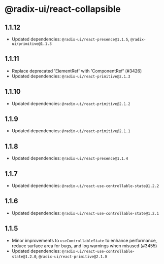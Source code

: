 # @radix-ui/react-collapsible

## 1.1.12

- Updated dependencies: `@radix-ui/react-presence@1.1.5`, `@radix-ui/primitive@1.1.3`

## 1.1.11

- Replace deprecated 'ElementRef' with 'ComponentRef' (#3426)
- Updated dependencies: `@radix-ui/react-primitive@2.1.3`

## 1.1.10

- Updated dependencies: `@radix-ui/react-primitive@2.1.2`

## 1.1.9

- Updated dependencies: `@radix-ui/react-primitive@2.1.1`

## 1.1.8

- Updated dependencies: `@radix-ui/react-presence@1.1.4`

## 1.1.7

- Updated dependencies: `@radix-ui/react-use-controllable-state@1.2.2`

## 1.1.6

- Updated dependencies: `@radix-ui/react-use-controllable-state@1.2.1`

## 1.1.5

- Minor improvements to `useControllableState` to enhance performance, reduce surface area for bugs, and log warnings when misused (#3455)
- Updated dependencies: `@radix-ui/react-use-controllable-state@1.2.0`, `@radix-ui/react-primitive@2.1.0`
